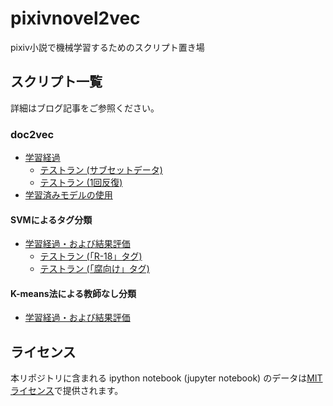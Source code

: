 # pixivnovel2vec

pixiv小説で機械学習するためのスクリプト置き場

## スクリプト一覧

詳細はブログ記事をご参照ください。

### doc2vec

* [学習経過](doc2vec.ipynb)
	* [テストラン (サブセットデータ)](doc2vec-train-subset.ipynb)
	* [テストラン (1回反復)](doc2vec-train-subset.ipynb)
* [学習済みモデルの使用](doc2vec-play-with-model.ipynb)

#### SVMによるタグ分類

* [学習経過・および結果評価](svm-all.ipynb)
	* [テストラン (「R-18」タグ)](svm-r18.ipynb)
	* [テストラン (「腐向け」タグ)](svm-fumuke.ipynb)

#### K-means法による教師なし分類

* [学習経過・および結果評価](kmeans.ipynb)

## ライセンス

本リポジトリに含まれる ipython notebook (jupyter notebook) のデータは[MITライセンス](https://opensource.org/licenses/MIT)で提供されます。
